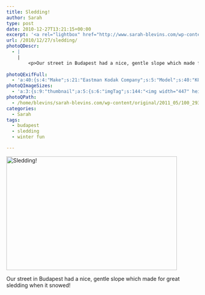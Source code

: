 ```yaml
---
title: Sledding!
author: Sarah
type: post
date: 2010-12-27T13:21:15+00:00
excerpt: '<a rel="lightbox" href="http://www.sarah-blevins.com/wp-content/main/2011_05/100_29331.jpg" title="Sledding!"><img width="447" height="298" alt="Sledding!" src="http://www.sarah-blevins.com/wp-content/thumbnail/2011_05/100_29331.jpg" class="photoQexcerpt photoQLinkImg" /></a>'
url: /2010/12/27/sledding/
photoQDescr:
  - |
    |
        <p>Our street in Budapest had a nice, gentle slope which made for great sledding when it snowed!</p>
        
photoQExifFull:
  - 'a:40:{s:4:"Make";s:21:"Eastman Kodak Company";s:5:"Model";s:40:"KODAK EASYSHARE C813 ZOOM DIGITAL CAMERA";s:11:"Orientation";s:17:"1: Normal (0 deg)";s:11:"xResolution";s:2:"72";s:11:"yResolution";s:2:"72";s:14:"ResolutionUnit";s:4:"Inch";s:8:"Software";s:15:"QuickTime 7.6.6";s:8:"DateTime";s:19:"2010:12:27 21:40:57";s:12:"HostComputer";s:15:"Mac OS X 10.5.8";s:12:"ExposureTime";s:16:"4230/1000000 sec";s:7:"FNumber";s:5:"f/2.7";s:15:"ExposureProgram";s:7:"Program";s:15:"ISOSpeedRatings";s:2:"80";s:11:"ExifVersion";s:11:"version 2.2";s:16:"DateTimeOriginal";s:19:"2010:12:27 15:06:45";s:17:"DateTimedigitized";s:19:"2010:12:27 15:06:45";s:17:"ShutterSpeedValue";s:9:"1/235 sec";s:13:"ApertureValue";s:5:"f/2.7";s:17:"ExposureBiasValue";s:4:"0 EV";s:16:"MaxApertureValue";s:5:"f/2.7";s:12:"MeteringMode";s:13:"Multi-Segment";s:11:"LightSource";s:15:"Unknown or Auto";s:5:"Flash";s:8:"No Flash";s:11:"FocalLength";s:4:"6 mm";s:15:"FlashPixVersion";s:9:"version 1";s:10:"ColorSpace";s:4:"sRGB";s:14:"ExifImageWidth";s:11:"3296 pixels";s:15:"ExifImageHeight";s:11:"2472 pixels";s:13:"ExposureIndex";s:2:"80";s:13:"SensingMethod";s:35:"Unknown: One Chip Color Area Sensor";s:10:"FileSource";s:20:"Digital Still Camera";s:9:"SceneType";s:21:"Directly Photographed";s:12:"ExposureMode";s:1:"0";s:12:"WhiteBalance";s:1:"0";s:16:"DigitalZoomRatio";s:1:"0";s:16:"SceneCaptureMode";s:1:"0";s:8:"Contrast";s:1:"0";s:10:"Saturation";s:1:"0";s:9:"Sharpness";s:1:"0";s:20:"FocalLength35mmEquiv";s:0:"";}'
photoQImageSizes:
  - 'a:3:{s:9:"thumbnail";a:5:{s:6:"imgTag";s:144:"<img width="447" height="298" alt="Sledding!" src="http://www.sarah-blevins.com/wp-content/thumbnail/2011_05/100_29331.jpg" class="PhotoQImg" />";s:6:"imgUrl";s:71:"http://www.sarah-blevins.com/wp-content/thumbnail/2011_05/100_29331.jpg";s:7:"imgPath";s:74:"/home/blevins/sarah-blevins.com/wp-content/thumbnail/2011_05/100_29331.jpg";s:8:"imgWidth";s:3:"447";s:9:"imgHeight";s:3:"298";}s:4:"main";a:5:{s:6:"imgTag";s:139:"<img width="700" height="467" alt="Sledding!" src="http://www.sarah-blevins.com/wp-content/main/2011_05/100_29331.jpg" class="PhotoQImg" />";s:6:"imgUrl";s:66:"http://www.sarah-blevins.com/wp-content/main/2011_05/100_29331.jpg";s:7:"imgPath";s:69:"/home/blevins/sarah-blevins.com/wp-content/main/2011_05/100_29331.jpg";s:8:"imgWidth";s:3:"700";s:9:"imgHeight";s:3:"467";}s:8:"original";a:5:{s:6:"imgTag";s:145:"<img width="3296" height="2197" alt="Sledding!" src="http://www.sarah-blevins.com/wp-content/original/2011_05/100_29331.jpg" class="PhotoQImg" />";s:6:"imgUrl";s:70:"http://www.sarah-blevins.com/wp-content/original/2011_05/100_29331.jpg";s:7:"imgPath";s:73:"/home/blevins/sarah-blevins.com/wp-content/original/2011_05/100_29331.jpg";s:8:"imgWidth";s:4:"3296";s:9:"imgHeight";s:4:"2197";}}'
photoQPath:
  - /home/blevins/sarah-blevins.com/wp-content/original/2011_05/100_29331.jpg
categories:
  - Sarah
tags:
  - budapest
  - sledding
  - winter fun

---
```

<a rel="lightbox" href="http://www.sarah-blevins.com/wp-content/original/2011_05/100_29331.jpg" title="Sledding!"><img width="447" height="298" alt="Sledding!" src="http://www.sarah-blevins.com/wp-content/thumbnail/2011_05/100_29331.jpg" class="photoQcontent photoQLinkImg" /></a>

<div class="photoQDescr">
  <p>
    Our street in Budapest had a nice, gentle slope which made for great sledding when it snowed!
  </p>
</div>